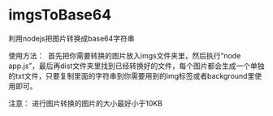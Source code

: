 # imgsToBase64
利用nodejs把图片转换成base64字符串

使用方法：
  首先把你需要转换的图片放入imgs文件夹里，然后执行“node app.js”，最后再dist文件夹里找到已经转换好的文件，每个图片都会生成一个单独的txt文件，只要复制里面的字符串到你需要用到的img标签或者background里使用即可。

注意：
进行图片转换的图片的大小最好小于10KB